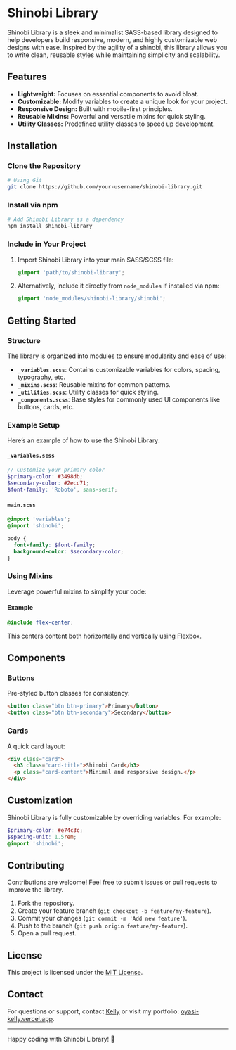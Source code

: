 # Shinobi Library

Shinobi Library is a sleek and minimalist SASS-based library designed to help developers build responsive, modern, and highly customizable web designs with ease. Inspired by the agility of a shinobi, this library allows you to write clean, reusable styles while maintaining simplicity and scalability.

## Features

- **Lightweight:** Focuses on essential components to avoid bloat.
- **Customizable:** Modify variables to create a unique look for your project.
- **Responsive Design:** Built with mobile-first principles.
- **Reusable Mixins:** Powerful and versatile mixins for quick styling.
- **Utility Classes:** Predefined utility classes to speed up development.

## Installation

### Clone the Repository
```bash
# Using Git
git clone https://github.com/your-username/shinobi-library.git
```

### Install via npm
```bash
# Add Shinobi Library as a dependency
npm install shinobi-library
```

### Include in Your Project
1. Import Shinobi Library into your main SASS/SCSS file:
    ```scss
    @import 'path/to/shinobi-library';
    ```

2. Alternatively, include it directly from `node_modules` if installed via npm:
    ```scss
    @import 'node_modules/shinobi-library/shinobi';
    ```

## Getting Started

### Structure
The library is organized into modules to ensure modularity and ease of use:
- **`_variables.scss`**: Contains customizable variables for colors, spacing, typography, etc.
- **`_mixins.scss`**: Reusable mixins for common patterns.
- **`_utilities.scss`**: Utility classes for quick styling.
- **`_components.scss`**: Base styles for commonly used UI components like buttons, cards, etc.

### Example Setup
Here’s an example of how to use the Shinobi Library:

#### `_variables.scss`
```scss
// Customize your primary color
$primary-color: #3498db;
$secondary-color: #2ecc71;
$font-family: 'Roboto', sans-serif;
```

#### `main.scss`
```scss
@import 'variables';
@import 'shinobi';

body {
  font-family: $font-family;
  background-color: $secondary-color;
}
```

### Using Mixins
Leverage powerful mixins to simplify your code:

#### Example
```scss
@include flex-center;
```
This centers content both horizontally and vertically using Flexbox.

## Components

### Buttons
Pre-styled button classes for consistency:
```html
<button class="btn btn-primary">Primary</button>
<button class="btn btn-secondary">Secondary</button>
```

### Cards
A quick card layout:
```html
<div class="card">
  <h3 class="card-title">Shinobi Card</h3>
  <p class="card-content">Minimal and responsive design.</p>
</div>
```

## Customization
Shinobi Library is fully customizable by overriding variables. For example:

```scss
$primary-color: #e74c3c;
$spacing-unit: 1.5rem;
@import 'shinobi';
```

## Contributing
Contributions are welcome! Feel free to submit issues or pull requests to improve the library.

1. Fork the repository.
2. Create your feature branch (`git checkout -b feature/my-feature`).
3. Commit your changes (`git commit -m 'Add new feature'`).
4. Push to the branch (`git push origin feature/my-feature`).
5. Open a pull request.

## License
This project is licensed under the [MIT License](LICENSE).

## Contact
For questions or support, contact [Kelly](mailto:oyasikelly28@gmail.com) or visit my portfolio: [oyasi-kelly.vercel.app](https://oyasi-kelly.vercel.app/).

---

Happy coding with Shinobi Library! 🎉
